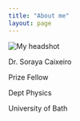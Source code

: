 ```yaml
---
title: "About me"
layout: page
---
```


![My headshot](https://github.com/sorayacaixeiro/sorayacaixeiro.github.io/blob/master/images/headshot.png)


Dr. Soraya Caixeiro

Prize Fellow 

Dept Physics

University of Bath 

